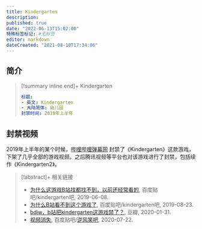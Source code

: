 ```yaml
---
title: Kindergarten
description:
published: true
date: "2022-06-13T15:02:00"
特殊标签标记: #无标签
editor: markdown
dateCreated: "2021-08-10T17:34:06"
---
```


## 简介

> [!summary inline end]+ Kindergarten
>
> ```yaml
> 标题:
> - 英文: Kindergarten
> - 大陆简体: 幼儿园
> 封禁时间: 2019年上半年
> ```

## 封禁视频

2019年上半年的某个时候，[哔哩哔哩弹幕网][] 封禁了《Kindergarten》这款游戏，下架了几乎全部的游戏视频。之后腾讯视频等平台也对该游戏进行了封禁，包括续作《Kindergarten2》。

[哔哩哔哩弹幕网]: /website/哔哩哔哩弹幕网.md

> [!abstract]+ 相关链接
>
> +   [为什么这游戏B站找都找不到，以前还经常看的](https://web.archive.org/web/20210810064347/https://tieba.baidu.com/p/6156920246), 百度贴吧/kindergarten吧, 2019-06-08.
> +   [为什么B站看不到这个游戏了](https://web.archive.org/web/20210810064420/https://tieba.baidu.com/p/6234129295), 百度贴吧/kindergarten吧, 2019-08-23.
> +   [bdjw，b站把kindergarten这游戏禁了？](https://archive.is/i1pIW "https://www.douban.com/group/topic/164137708/"), 豆瓣, 2020-01-31.
> +   [视频消失](https://web.archive.org/web/20210810000413/https://tieba.baidu.com/p/6831609756), 百度贴吧/[逆风笑吧][], 2020-07-22.

[逆风笑吧]: /people/逆风笑.md

